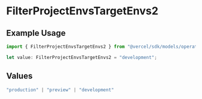 # FilterProjectEnvsTargetEnvs2

## Example Usage

```typescript
import { FilterProjectEnvsTargetEnvs2 } from "@vercel/sdk/models/operations/filterprojectenvs.js";

let value: FilterProjectEnvsTargetEnvs2 = "development";
```

## Values

```typescript
"production" | "preview" | "development"
```